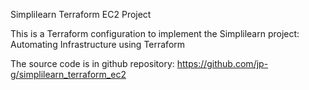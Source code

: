 Simplilearn Terraform EC2 Project

This is a Terraform configuration to implement the Simplilearn project: Automating Infrastructure using Terraform

The source code is in github repository: https://github.com/jp-g/simplilearn_terraform_ec2
